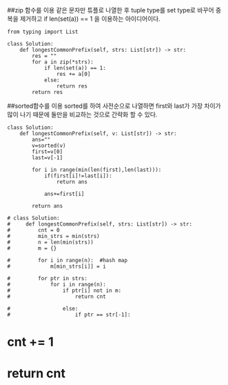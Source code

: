 
##zip 함수를 이용
같은 문자만 튜플로 나열한 후 tuple type를 set type로 바꾸어 중복을 제거하고 if len(set(a)) == 1 을 이용하는 아이디어이다.
```python3
from typing import List

class Solution:
    def longestCommonPrefix(self, strs: List[str]) -> str:
        res = ""
        for a in zip(*strs):
            if len(set(a)) == 1: 
                res += a[0]
            else: 
                return res
        return res
```

##sorted함수를 이용
sorted를 하여 사전순으로 나열하면 first와 last가 가장 차이가 많이 나기 때문에 둘만을 비교하는 것으로 간략화 할 수 있다.
```
class Solution:
    def longestCommonPrefix(self, v: List[str]) -> str:
        ans=""
        v=sorted(v)
        first=v[0]
        last=v[-1]

        for i in range(min(len(first),len(last))):
            if(first[i]!=last[i]):
                return ans
            
            ans+=first[i]
            
        return ans
```
```
# class Solution:
#     def longestCommonPrefix(self, strs: List[str]) -> str:
#         cnt = 0
#         min_strs = min(strs)
#         n = len(min(strs))
#         m = {}

#         for i in range(n):  #hash map
#             m[min_strs[i]] = i
        
#         for ptr in strs:
#             for i in range(n):
#                 if ptr[i] not in m:
#                     return cnt
                
#                 else:
#                     if ptr == str[-1]:
```
#                         cnt += 1
                
#         return cnt​
```
